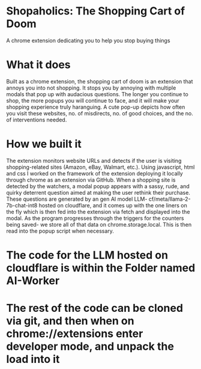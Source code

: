 # Shopaholics: The Shopping Cart of Doom
 A chrome extension dedicating you to help you stop buying things
 
# What it does

Built as a chrome extension, the shopping cart of doom is an extension that annoys you into not shopping. It stops you by annoying with multiple modals that pop up with audacious questions. The longer you continue to shop, the more popups you will continue to face, and it will make your shopping experience truly haranguing. A cute pop-up depicts how often you visit these websites, no. of misdirects, no. of good choices, and the no. of interventions needed.

# How we built it

The extension monitors website URLs and detects if the user is visiting shopping-related sites (Amazon, eBay, Walmart, etc.). Using javascript, html and css I worked on the framework of the extension deploying it locally through chrome as an extension via GitHub. When a shopping site is detected by the watchers, a modal popup appears with a sassy, rude, and quirky deterrent question aimed at making the user rethink their purchase. These questions are generated by an gen AI model LLM- cf/meta/llama-2-7b-chat-int8 hosted on cloudflare, and it comes up with the one liners on the fly which is then fed into the extension via fetch and displayed into the modal. As the program progresses through the triggers for the counters being saved- we store all of that data on chrome.storage.local. This is then read into the popup script when necessary.

# The code for the LLM hosted on cloudflare is within the Folder named AI-Worker
# The rest of the code can be cloned via git, and then when on chrome://extensions enter developer mode, and unpack the load into it
